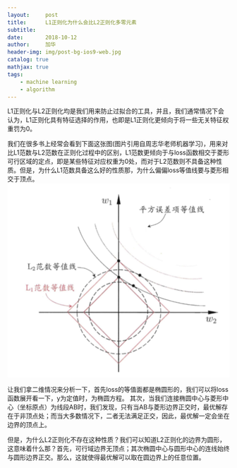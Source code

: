 ```yaml
---
layout:     post
title:      L1正则化为什么会比L2正则化多零元素
subtitle:   
date:       2018-10-12
author:     加华
header-img: img/post-bg-ios9-web.jpg
catalog: true
mathjax: true
tags:
    - machine learning
    - algorithm
---
```

L1正则化与L2正则化均是我们用来防止过拟合的工具，并且，我们通常情况下会认为，L1正则化具有特征选择的作用，也即是L1正则化更倾向于将一些无关特征权重罚为0。

我们在很多书上经常会看到下面这张图(图片引用自周志华老师机器学习)，用来对比L1范数与L2范数在正则化过程中的区别，L1范数更倾向于与loss函数相交于菱形可行区域的定点，即是某些特征对应权重为0处，而对于L2范数则不具备这种性质。但是，为什么L1范数具备这么好的性质那，为什么偏偏loss等值线要与菱形相交于顶点。
![](/img/l1_norm_vs_l2_norm.jpg)

让我们拿二维情况来分析一下，首先loss的等值面都是椭圆形的，我们可以将loss函数展开看一下，y为定值时，为椭圆方程。
其次，当我们连接椭圆中心与菱形中心（坐标原点）为线段AB时，我们发现，只有当AB与菱形边界正交时，最优解存在于非顶点处；而当大多数情况下，二者无法满足正交，因此，最优解一定会坐在边界的顶点上。

但是，为什么L2正则化不存在这种性质？我们可以知道L2正则化的边界为圆形，这意味着什么那？首先，可行域边界无顶点；其次椭圆中心与圆形中心的连线始终与圆形边界正交。那么，这就使得最优解可以取在圆边界上的任意位置。